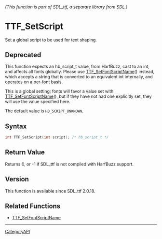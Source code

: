 ###### (This function is part of SDL_ttf, a separate library from SDL.)
# TTF_SetScript

Set a global script to be used for text shaping.

## Deprecated

This function expects an hb_script_t value, from HarfBuzz, cast to an int,
and affects all fonts globally. Please use
[TTF_SetFontScriptName](TTF_SetFontScriptName)() instead, which accepts a
string that is converted to an equivalent int internally, and operates on a
per-font basis.

This is a global setting; fonts will favor a value set with
[TTF_SetFontScriptName](TTF_SetFontScriptName)(), but if they have not had
one explicitly set, they will use the value specified here.

The default value is `HB_SCRIPT_UNKNOWN`.

## Syntax

```c
int TTF_SetScript(int script); /* hb_script_t */

```

## Return Value

Returns 0, or -1 if SDL_ttf is not compiled with HarfBuzz support.

## Version

This function is available since SDL_ttf 2.0.18.

## Related Functions

* [TTF_SetFontScriptName](TTF_SetFontScriptName)

----
[CategoryAPI](CategoryAPI)

